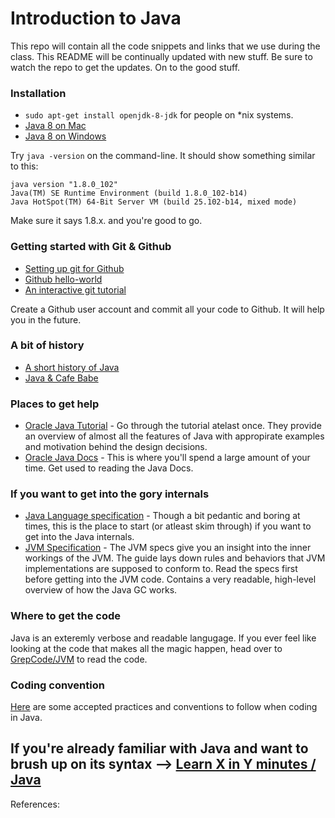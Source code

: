 # Introduction to Java


This repo will contain all the code snippets and links that we use during the class. This README will be continually updated with new stuff. Be sure to watch the repo to get the updates. On to the good stuff.

### Installation
* ```sudo apt-get install openjdk-8-jdk``` for people on \*nix systems.
* [Java 8 on Mac](https://gist.github.com/JeOam/a926dbb5145c4d0789c1)
* [Java 8 on Windows](https://www.tutorialspoint.com/java8/java8_environment.htm)

Try ```java -version```  on the command-line. It should show something similar to this:
```
java version "1.8.0_102"
Java(TM) SE Runtime Environment (build 1.8.0_102-b14)
Java HotSpot(TM) 64-Bit Server VM (build 25.102-b14, mixed mode)
```
Make sure it says 1.8.x. and you're good to go. 

### Getting started with Git & Github


* [Setting up git for Github](https://help.github.com/articles/set-up-git/)
* [Github hello-world](https://guides.github.com/activities/hello-world/)
* [An interactive git tutorial](https://github.com/jlord/git-it)

Create a Github user account and commit all your code to Github. It will help you in the future. 

### A bit of history

* [A short history of Java](https://dzone.com/articles/a-short-history-of-java)
* [Java & Cafe Babe](https://dzone.com/articles/the-magic-word-in-java-cafebabe)

### Places to get help

* [Oracle Java Tutorial](https://docs.oracle.com/javase/tutorial/) - Go through the tutorial atelast once. They provide an overview of almost all the features of Java with appropirate examples and motivation behind the design decisions. 
* [Oracle Java Docs](https://docs.oracle.com/javase/8/docs/api/) - This is where you'll spend a large amount of your time. Get used to reading the Java Docs. 

### If you want to get into the gory internals

* [Java Language specification](https://docs.oracle.com/javase/specs/jls/se8/html/index.html) - Though a bit pedantic and boring at times, this is the place to start (or atleast skim through) if you want to get into the Java internals.
* [JVM Specification](http://docs.oracle.com/javase/specs/jvms/se7/html/index.html) - The JVM specs give you an insight into the inner workings of the JVM. The guide lays down rules and behaviors that JVM implementations are supposed to conform to. Read the specs first before getting into the JVM code. Contains a very readable, high-level overview of how the Java GC works.

### Where to get the code

Java is an exteremly verbose and readable langugage. If you ever feel like looking at the code that makes all the magic happen, head over to [GrepCode/JVM](http://grepcode.com/project/repository.grepcode.com/java/root/jdk/openjdk/) to read the code.


### Coding convention

[Here](http://javaranch.com/style.jsp) are some accepted practices and conventions to follow when coding in Java.


If you're already familiar with Java and want to brush up on its syntax -->
[Learn X in Y minutes / Java](https://learnxinyminutes.com/docs/java/)
----
References:
 
